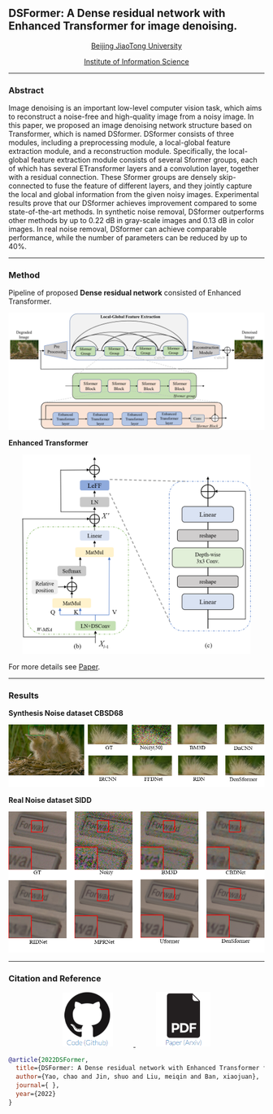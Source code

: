 ## DSFormer: A Dense residual network with Enhanced Transformer for image denoising. 

<div align=center>

[Beijing JiaoTong University](https://www.bjtu.edu.cn)

[Institute of Information Science](https://iis.bjtu.edu.cn)
</div>

----
### Abstract

Image denoising is an important low-level computer vision task, which aims to reconstruct a noise-free and high-quality image from a noisy image. In this paper, we proposed an image denoising network structure based on Transformer, which is named DSformer. DSformer consists of three modules, including a preprocessing module, a local-global feature extraction module, and a reconstruction module. Specifically, the local-global feature extraction module consists of several Sformer groups, each of which has several ETransformer layers and a convolution layer, together with a residual connection. These Sformer groups are densely skip-connected to fuse the feature of different layers, and they jointly capture the local and global information from the given noisy images. Experimental results prove that our DSformer achieves improvement compared to some state-of-the-art methods. In synthetic noise removal, DSformer outperforms other methods by up to 0.22 dB in gray-scale images and 0.13 dB in color images. In real noise removal, DSformer can achieve comparable performance, while the number of parameters can be reduced by up to 40\%. 

---

### Method

Pipeline of proposed **Dense residual network** consisted of Enhanced Transformer.

<div align=center><img src="./Fig/Arch/overall.png" width="730px" /> 
</div>

**Enhanced Transformer**

<div align=center>
<img src="./Fig/Arch/ETransformer.png" width="450px" /> 
</div>

For more details see [Paper](https://arxiv.org).

<!-- For more details see [Basic writing and formatting syntax](https://docs.github.com/en/github/writing-on-github/getting-started-with-writing-and-formatting-on-github/basic-writing-and-formatting-syntax). -->

---

### Results

**Synthesis Noise dataset CBSD68**

<div align=center>
<img src="./Fig/Result/color-all.png" width="700px" />
</div>

**Real Noise dataset SIDD**

<div align=center>
<img src="./Fig/Result/SIDD.png" width="700px" />
</div>

<!-- Your Pages site will use the layout and styles from the Jekyll theme you have selected in your [repository settings](https://github.com/Kimsure/DSFormer/settings/pages). The name of this theme is saved in the Jekyll `_config.yml` configuration file. -->

----

### Citation and Reference

<div align=center>
<a href="https://github.com/Kimsure/DSFormer" target="-blank" title="Github">
<img src = "Fig/Link/github.png" width="100px" hspace="40"> 
</a>
<a href="https://arxiv.org" target="-blank" title="paper">
<img src = "Fig/Link/arxiv.png" width="108px" hspace="40">
</a>
</div>


```BibTex
@article{2022DSFormer, 
  title={DSFormer: A Dense residual network with Enhanced Transformer for image denoising. },
  author={Yao, chao and Jin, shuo and Liu, meiqin and Ban, xiaojuan},
  journal={ },
  year={2022}
}
```
